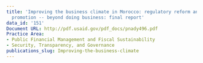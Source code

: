 ```yaml
---
title: 'Improving the business climate in Morocco: regulatory reform and investment
  promotion -- beyond doing business: final report'
data_id: '151'
Document URL: http://pdf.usaid.gov/pdf_docs/pnady496.pdf
Practice Area:
- Public Financial Management and Fiscal Sustainability
- Security, Transparency, and Governance
publications_slug: Improving-the-business-climate
---
```


